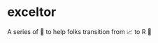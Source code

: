 # exceltor
A series of :notebook: to help folks transition from :chart_with_upwards_trend: to R :page_facing_up:
